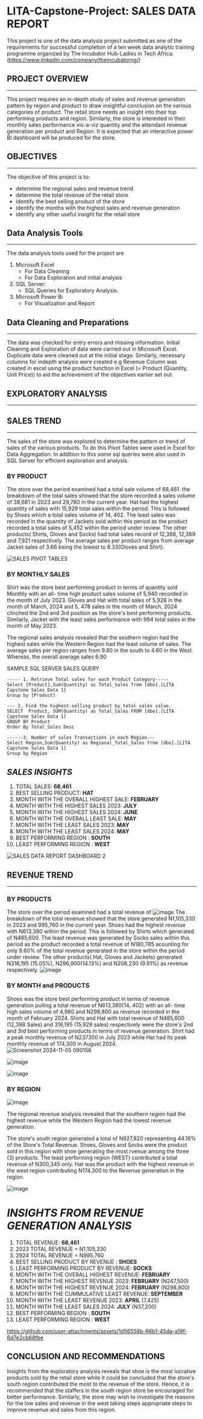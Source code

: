 # LITA-Capstone-Project: SALES DATA REPORT
This project is one of the data analysis project submitted as one of the requirements for successful completion of a ten week data analytic training programme organized by The Incubator Hub-Ladies in Tech Africa.(https://www.linkedin.com/company/theincubatorng/) 

## **PROJECT OVERVIEW**
---

This project requires an in-depth study of sales and revenue generation pattern by region and product to draw insightful conclusion on the various categories of product.
The retail store needs an insight into their top performing products and region. Similarly, the store is interested in their monthly sales performance vis-a-viz quantity and the attendant revenue generation per product and Region. It is expected that an interactive power BI dashboard will be produced for the store.

## **OBJECTIVES**
---

The objective of this project is to:
-  determine the regional sales and revenue trend
-  determine the total revenue of the retail store
-  identify the best selling product of the store
-  identify the months with the highest sales and revenue generation
-  identify any other useful insight for the retail store


## **Data Analysis Tools**
---
The data analysis tools used for the project are
1.  Microsoft Excel
    -  For Data Cleaning
    -  For Data Exploration and initial analysis
2.  SQL Server:
    -  SQL Queries for Exploratory Analysis.
3.  Microsoft Power Bi
    -  For Visualization and Report

## Data Cleaning and Preparations
---
The data was checked for entry errors and missing information. Initial Cleaning and Exploration of data were carried out in Microsoft Excel. Duplicate data were cleaned out at the initial stage.
Similarly, necessary columns for indepth analysis were created e.g Revenue Column was created in excel using the product function in Excel (= Product (Quantity, Unit Price)) to aid the achievement of the objectives earlier set out.

## **EXPLORATORY ANALYSIS**
---

## SALES TREND
---
The sales of the store was explored to determine the pattern or trend of sales of the various products. To do this Pivot Tables were used in Excel for Data Aggregation. In addition to this some sql queries were also used in SQL Server for efficient exploration and analysis.

### BY PRODUCT
The store over the period examined had a total sale volume of 68,461. the breakdown of the total sales showed that the store recorded a sales volume of 38,681 in 2023 and 29,780 in the current year. Hat had the highest quantity of sales with 15,929 total sales within the period. This is followed by Shoes which a total sales volume of 14, 402. The least sales was recorded in the quantity of Jackets sold within this period as the product recorded a total sales of 5,452 within the period under review. The other products( Shirts, Gloves and Socks) had total sales record of 12,388, 12,369 and 7,921 respectively. The average sales per product ranges from average Jacket sales of 3.66 being the lowest to 8.33(Gloves and Shirt). 

![SALES PIVOT TABLES](https://github.com/user-attachments/assets/42a74204-a81a-4587-ba97-30b867ca6e95)

### BY MONTHLY SALES
Shirt was the store best performing product in terms of quantity sold Monthly  with an all- time high product sales volume of 5,940  recorded in the  month of July 2023. Gloves and Hat with total sales of 5,928 in the month of March, 2024 and 5, 478 sales in the month of March, 2024 clinched the 2nd and 3rd position as the store's best performing products. Similarly, Jacket with the least sales performance with 994 total sales in the month of May 2023. 

The regional sales analysis revealed that the southern region had the highest sales while the Western Region had the least volume of sales. The average sales per region ranges from 9.80 in the south to 4.60 in the West. Whereas, the overall average sales 6.90

 SAMPLE SQL SERVER SALES QUERY 
```
----- 1. Retrieve Total sales for each Product Category-----
Select [Product],Sum(Quantity) as Total_Sales from [dbo].[LITA Capstone Sales Data 1]
Group by [Product]

--- 2. Find the highest-selling product by total sales value.
SELECT  Product, SUM(Quantity) as Total_Sales FROM [dbo].[LITA Capstone Sales Data 1]
GROUP BY Product
Order By Total_Sales Desc

------3. Number of sales Transactions in each Region---
Select Region,Sum(Quantity) as Regional_Total_Sales from [dbo].[LITA Capstone Sales Data 1]
Group by Region
```

## *SALES INSIGHTS*
1. TOTAL SALES: **68,461**
2. BEST SELLING PRODUCT: **HAT**
3. MONTH WITH THE OVERALL HIGHEST SALE: **FEBRUARY**
4. MONTH WITH THE HIGHEST SALES 2023: **JULY**
5. MONTH WITH THE HIGHEST SALES 2024: **JUNE**
6. MONTH WITH THE OVERALL LEAST SALE: **MAY**
7. MONTH WITH THE LEAST SALES 2023: **MAY**
8. MONTH WITH THE LEAST SALES 2024: **MAY**
9. BEST PERFORMING REGION : **SOUTH**
10. LEAST PERFORMING REGION : **WEST**

![SALES DATA REPORT DASHBOARD 2](https://github.com/user-attachments/assets/deaa63ea-066a-47e0-a9ac-5aa6626d0adc)

## REVENUE TREND
---
### BY PRODUCTS
The store over the period examined had a total revenue of
![image](https://github.com/user-attachments/assets/80f94050-2ab1-413c-9188-8c64dc2c740c)
The breakdown of the total revenue showed that the store generated N1,105,330  in 2023 and 995,760 in the current year. Shoes had the highest revenue with N613,380  within the period. This is followed by Shirts which generated of N485,600. The least revenue was generated by Socks sales within this period as the product recorded a total revenue of N180,785 acounting for only 8.60% of the total revenue generated in the store within the period under review. The other products( Hat, Gloves and Jackets) generated  N316,195 (15.05%), N296,900(14.13%) and N208,230 (9.91%) as revenue respectively. 
    ![image](https://github.com/user-attachments/assets/c303b1d9-ae9e-47eb-bf49-fb0452c6a7e9)


### BY MONTH and PRODUCTS
Shoes was the store best performing product in terms of revenue generation pulling a total revenue of N613,380(14, 402) with an all- time high sales volume of 4,980 and N298,800 as revenue recorded in the  month of February 2024. Shirts and Hat with total revenue of N485,600 (12,388 Sales)  and 316,195 (15,929 sales) respectively were the store's 2nd and 3rd best performing products in terms of revenue generation. Shirt had a peak monthly revenue of N237300 in July 2023 while Hat had its peak monthly revenue of 174,300 in August 2024.
![Screenshot 2024-11-05 090156](https://github.com/user-attachments/assets/ba2c5058-1124-4c0a-a9a9-8e2bb593ac1a)

![image](https://github.com/user-attachments/assets/be591f0b-466f-4d3d-a489-e45c9d8ac368)


![image](https://github.com/user-attachments/assets/b15c0f9c-d7ba-4dda-966e-79dbad6d9b18)



### BY REGION
![image](https://github.com/user-attachments/assets/c798507f-14c5-4f12-a125-83536bae8ebf)


The regional revenue analysis revealed that the southern region had the highest revenue while the Western Region had the lowest revenue generation. 

The store's south region generated a total of N927,820 representing 44.16% of the Store's Total Revenue. Shoes, Gloves and Socks were the product sold in this region with shoe generating the most rvenue among the three (3) products. The least performing region (WEST) contributed a total revenue of N300,345 only. Hat was the product with the highest revenue in the west region contributing N174,300 to the Revenue generation in the region. 

![image](https://github.com/user-attachments/assets/22137ee0-12a5-4d4c-9f98-6238d1406121)


# *INSIGHTS FROM REVENUE GENERATION ANALYSIS*
1. TOTAL REVENUE: **68,461**
2.  2023 TOTAL REVENUE = N1,105,330
3.  2924 TOTAL REVENUE = N995,760 
4. BEST SELLING PRODUCT BY REVENUE : **SHOES**
5. LEAST PERFORMING PRODUCT BY REVENUE: **SOCKS**
6. MONTH WITH THE OVERALL HIGHEST REVENUE: **FEBRUARY** 
7. MONTH WITH THE HIGHEST REVENUE 2023: **FEBRUARY** (N247,500)
8. MONTH WITH THE HIGHEST REVENUE 2024: **FEBRUARY** (N298,800)
9. MONTH WITH THE CUMMULATIVE LEAST REVENUE: **SEPTEMBER**
10. MONTH WITH THE LEAST REVENUE 2023: **APRIL** (7,425)
11. MONTH WITH THE LEAST SALES 2024: **JULY** (N37,200)
12. BEST PERFORMING REGION : **SOUTH**
13. LEAST PERFORMING REGION : **WEST**


https://github.com/user-attachments/assets/1d56558b-66b1-45da-a19f-6d7e2cb68fbe

## CONCLUSION AND RECOMMENDATIONS
Insights from the exploratory analysis reveals that shoe is the most lucrative products sold by the retail store while it could be concluded that the store's south region contributed the most to the revenue of the store. Hence, it is recommended that the staffers in the south region store be encouraged for better performance.
Similarly, the store may wish to investigate the reasons for the low sales and revenue in the west taking steps appropriate steps to improve revenue and sales from this region.
